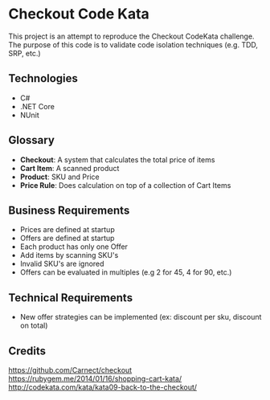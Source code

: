# Checkout Code Kata
This project is an attempt to reproduce the Checkout CodeKata challenge.
The purpose of this code is to validate code isolation techniques (e.g. TDD, SRP, etc.)

## Technologies
* C#
* .NET Core
* NUnit

## Glossary
* **Checkout**: A system that calculates the total price of items
* **Cart Item**: A scanned product
* **Product**: SKU and Price
* **Price Rule**: Does calculation on top of a collection of Cart Items

## Business Requirements
* Prices are defined at startup
* Offers are defined at startup
* Each product has only one Offer
* Add items by scanning SKU's
* Invalid SKU's are ignored
* Offers can be evaluated in multiples (e.g 2 for 45, 4 for 90, etc.)

## Technical Requirements
* New offer strategies can be implemented (ex: discount per sku, discount on total)


## Credits
https://github.com/Carnect/checkout
https://rubygem.me/2014/01/16/shopping-cart-kata/
http://codekata.com/kata/kata09-back-to-the-checkout/